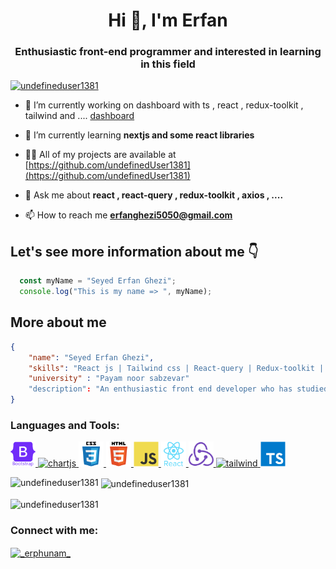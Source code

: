 <h1 align="center">Hi 👋, I'm Erfan</h1>
<h3 align="center">Enthusiastic front-end programmer and interested in learning in this field</h3>

<p align="left"> <a href="https://github.com/ryo-ma/github-profile-trophy"><img src="https://github-profile-trophy.vercel.app/?username=undefineduser1381" alt="undefineduser1381" /></a> </p>

- 🔭 I’m currently working on dashboard with ts , react , redux-toolkit , tailwind and .... [dashboard](https://github.com/undefinedUser1381/dashboard)

- 🌱 I’m currently learning **nextjs and some react libraries**

- 👨‍💻 All of my projects are available at [https://github.com/undefinedUser1381](https://github.com/undefinedUser1381)

- 💬 Ask me about **react , react-query , redux-toolkit , axios , ....**

- 📫 How to reach me **erfanghezi5050@gmail.com**

## Let's see more information about me 👇
```javascript
  const myName = "Seyed Erfan Ghezi";
  console.log("This is my name => ", myName);
```
## More about me
``` json
{
    "name": "Seyed Erfan Ghezi",
    "skills": "React js | Tailwind css | React-query | Redux-toolkit | Axios | and some libraries like swiper , i18next , ....",
    "university" : "Payam noor sabzevar"
    "description": "An enthusiastic front end developer who has studied in this field for about 2 years. My abilities: React, Tailwind css, React libraries and JS libraries,Git,Github. Currently learning next.js"
}
```

<h3 align="left">Languages and Tools:</h3>
<p align="left"> <a href="https://getbootstrap.com" target="_blank" rel="noreferrer"> <img src="https://raw.githubusercontent.com/devicons/devicon/master/icons/bootstrap/bootstrap-plain-wordmark.svg" alt="bootstrap" width="40" height="40"/> </a> <a href="https://www.chartjs.org" target="_blank" rel="noreferrer"> <img src="https://www.chartjs.org/media/logo-title.svg" alt="chartjs" width="40" height="40"/> </a> <a href="https://www.w3schools.com/css/" target="_blank" rel="noreferrer"> <img src="https://raw.githubusercontent.com/devicons/devicon/master/icons/css3/css3-original-wordmark.svg" alt="css3" width="40" height="40"/> </a> <a href="https://www.w3.org/html/" target="_blank" rel="noreferrer"> <img src="https://raw.githubusercontent.com/devicons/devicon/master/icons/html5/html5-original-wordmark.svg" alt="html5" width="40" height="40"/> </a> <a href="https://developer.mozilla.org/en-US/docs/Web/JavaScript" target="_blank" rel="noreferrer"> <img src="https://raw.githubusercontent.com/devicons/devicon/master/icons/javascript/javascript-original.svg" alt="javascript" width="40" height="40"/> </a> <a href="https://reactjs.org/" target="_blank" rel="noreferrer"> <img src="https://raw.githubusercontent.com/devicons/devicon/master/icons/react/react-original-wordmark.svg" alt="react" width="40" height="40"/> </a> <a href="https://redux.js.org" target="_blank" rel="noreferrer"> <img src="https://raw.githubusercontent.com/devicons/devicon/master/icons/redux/redux-original.svg" alt="redux" width="40" height="40"/> </a> <a href="https://tailwindcss.com/" target="_blank" rel="noreferrer"> <img src="https://www.vectorlogo.zone/logos/tailwindcss/tailwindcss-icon.svg" alt="tailwind" width="40" height="40"/> </a> <a href="https://www.typescriptlang.org/" target="_blank" rel="noreferrer"> <img src="https://raw.githubusercontent.com/devicons/devicon/master/icons/typescript/typescript-original.svg" alt="typescript" width="40" height="40"/> </a> </p>

<p><img align="left" src="https://github-readme-stats.vercel.app/api/top-langs?username=undefineduser1381&show_icons=true&locale=en&layout=compact" alt="undefineduser1381" /></p>

<p>&nbsp;<img align="center" src="https://github-readme-stats.vercel.app/api?username=undefineduser1381&show_icons=true&locale=en" alt="undefineduser1381" /></p>

<p><img align="center" src="https://github-readme-streak-stats.herokuapp.com/?user=undefineduser1381&" alt="undefineduser1381" /></p>

<h3 align="left">Connect with me:</h3>
<p align="left">
<a href="https://instagram.com/_erphunam_" target="blank"><img align="center" src="https://raw.githubusercontent.com/rahuldkjain/github-profile-readme-generator/master/src/images/icons/Social/instagram.svg" alt="_erphunam_" height="30" width="40" /></a>
</p>
